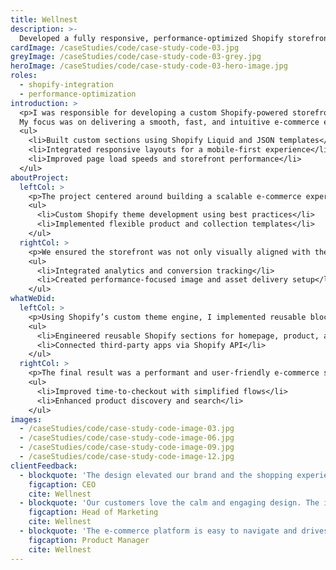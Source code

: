 ```yaml
---
title: Wellnest
description: >-
  Developed a fully responsive, performance-optimized Shopify storefront for a boutique wellness brand, integrating custom components and enhancing the customer journey.
cardImage: /caseStudies/code/case-study-code-03.jpg
greyImage: /caseStudies/code/case-study-code-03-grey.jpg
heroImage: /caseStudies/code/case-study-code-03-hero-image.jpg
roles:
  - shopify-integration
  - performance-optimization
introduction: >
  <p>I was responsible for developing a custom Shopify-powered storefront for Wellnest, a boutique wellness brand. 
  My focus was on delivering a smooth, fast, and intuitive e-commerce experience that aligned with the brand’s identity.</p>
  <ul>
    <li>Built custom sections using Shopify Liquid and JSON templates</li>
    <li>Integrated responsive layouts for a mobile-first experience</li>
    <li>Improved page load speeds and storefront performance</li>
  </ul>
aboutProject:
  leftCol: >
    <p>The project centered around building a scalable e-commerce experience tailored to brand goals and user behavior.</p>
    <ul>
      <li>Custom Shopify theme development using best practices</li>
      <li>Implemented flexible product and collection templates</li>
    </ul>
  rightCol: >
    <p>We ensured the storefront was not only visually aligned with the brand, but also technically optimized for conversions.</p>
    <ul>
      <li>Integrated analytics and conversion tracking</li>
      <li>Created performance-focused image and asset delivery setup</li>
    </ul>
whatWeDid:
  leftCol: >
    <p>Using Shopify’s custom theme engine, I implemented reusable blocks and enhanced the storefront UX.</p>
    <ul>
      <li>Engineered reusable Shopify sections for homepage, product, and collection pages</li>
      <li>Connected third-party apps via Shopify API</li>
    </ul>
  rightCol: >
    <p>The final result was a performant and user-friendly e-commerce site that increased engagement and sales.</p>
    <ul>
      <li>Improved time-to-checkout with simplified flows</li>
      <li>Enhanced product discovery and search</li>
    </ul>
images:
  - /caseStudies/code/case-study-code-image-03.jpg
  - /caseStudies/code/case-study-code-image-06.jpg
  - /caseStudies/code/case-study-code-image-09.jpg
  - /caseStudies/code/case-study-code-image-12.jpg
clientFeedback:
  - blockquote: 'The design elevated our brand and the shopping experience was seamless. It helped us build trust with customers and increased overall engagement and repeat visits.'
    figcaption: CEO
    cite: Wellnest
  - blockquote: 'Our customers love the calm and engaging design. The intuitive layout and soothing colors create a pleasant shopping environment that keeps them coming back.'
    figcaption: Head of Marketing
    cite: Wellnest
  - blockquote: 'The e-commerce platform is easy to navigate and drives sales. Streamlined checkout and clear product displays have significantly boosted our conversion rates.'
    figcaption: Product Manager
    cite: Wellnest
---
```

